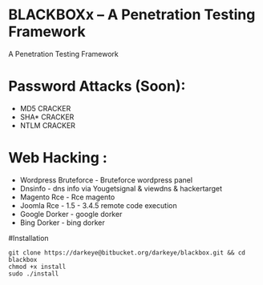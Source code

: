# BLACKBOXx – A Penetration Testing Framework
A Penetration Testing Framework

# Password Attacks (Soon): 
+ MD5 CRACKER
+ SHA* CRACKER
+ NTLM CRACKER

# Web Hacking :
+ Wordpress Bruteforce - Bruteforce wordpress panel
+ Dnsinfo              - dns info via Yougetsignal & viewdns & hackertarget
+ Magento Rce          - Rce magento
+ Joomla  Rce          - 1.5 - 3.4.5 remote code execution
+ Google Dorker        - google dorker
+ Bing Dorker          - bing dorker

#Installation
```
git clone https://darkeye@bitbucket.org/darkeye/blackbox.git && cd blackbox
chmod +x install
sudo ./install 
```